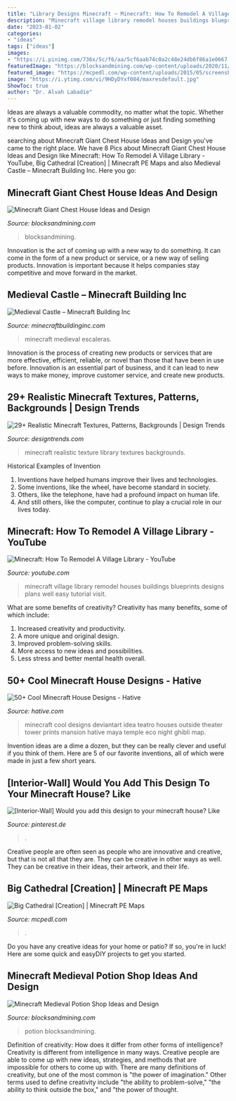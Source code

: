```yaml
---
title: "Library Designs Minecraft ~ Minecraft: How To Remodel A Village Library"
description: "Minecraft village library remodel houses buildings blueprints designs plans well easy tutorial visit"
date: "2023-01-02"
categories:
- "ideas"
tags: ["ideas"]
images:
- "https://i.pinimg.com/736x/5c/f6/aa/5cf6aab74c0a2c48e24db6f86a1e0667.jpg"
featuredImage: "https://blocksandmining.com/wp-content/uploads/2020/11/Giant_Chest_House.jpg"
featured_image: "https://mcpedl.com/wp-content/uploads/2015/05/screenshot-2015-05-02-11-19-e1430559940293.png"
image: "https://i.ytimg.com/vi/9HDyDYxf084/maxresdefault.jpg"
ShowToc: true
author: "Dr. Alvah Labadie"
---
```



Ideas are always a valuable commodity, no matter what the topic. Whether it's coming up with new ways to do something or just finding something new to think about, ideas are always a valuable asset.

	

		
searching about Minecraft Giant Chest House Ideas and Design you've came to the right place. We have 8 Pics about Minecraft Giant Chest House Ideas and Design like Minecraft: How To Remodel A Village Library - YouTube, Big Cathedral [Creation] | Minecraft PE Maps and also Medieval Castle – Minecraft Building Inc. Here you go:
		
    
## Minecraft Giant Chest House Ideas And Design

<img loading=lazy src="https://blocksandmining.com/wp-content/uploads/2020/11/Giant_Chest_House.jpg" onerror="this.onerror=null;this.src='https://tse1.mm.bing.net/th?id=OIP.UQDNMvFj64X3EuJslbDpNAHaDk&amp;pid=15.1';" alt="Minecraft Giant Chest House Ideas and Design">

_Source: blocksandmining.com_

>blocksandmining. 

	

Innovation is the act of coming up with a new way to do something. It can come in the form of a new product or service, or a new way of selling products. Innovation is important because it helps companies stay competitive and move forward in the market.

    
## Medieval Castle – Minecraft Building Inc

<img loading=lazy src="https://minecraftbuildinginc.com/wp-content/uploads/2013/02/The-Ballroom.jpg" onerror="this.onerror=null;this.src='https://tse3.mm.bing.net/th?id=OIP.ueDctjGfE5vZ2ifyFlng2gHaEo&amp;pid=15.1';" alt="Medieval Castle – Minecraft Building Inc">

_Source: minecraftbuildinginc.com_

>minecraft medieval escaleras. 

	

Innovation is the process of creating new products or services that are more effective, efficient, reliable, or novel than those that have been in use before. Innovation is an essential part of business, and it can lead to new ways to make money, improve customer service, and create new products.

    
## 29+ Realistic Minecraft Textures, Patterns, Backgrounds | Design Trends

<img loading=lazy src="https://images.designtrends.com/wp-content/uploads/2015/12/23112322/Realistic-Library-Minecraft-Texture.png" onerror="this.onerror=null;this.src='https://tse2.mm.bing.net/th?id=OIP.nWebx3q4S4kpTVa_B0xRbwHaD6&amp;pid=15.1';" alt="29+ Realistic Minecraft Textures, Patterns, Backgrounds | Design Trends">

_Source: designtrends.com_

>minecraft realistic texture library textures backgrounds. 

	

Historical Examples of Invention
1. Inventions have helped humans improve their lives and technologies. 
2. Some inventions, like the wheel, have become standard in society. 
3. Others, like the telephone, have had a profound impact on human life. 
4. And still others, like the computer, continue to play a crucial role in our lives today.

    
## Minecraft: How To Remodel A Village Library - YouTube

<img loading=lazy src="https://i.ytimg.com/vi/9HDyDYxf084/maxresdefault.jpg" onerror="this.onerror=null;this.src='https://tse3.mm.bing.net/th?id=OIP.93gvCRA2dp98rrCs1pJIxAHaEK&amp;pid=15.1';" alt="Minecraft: How To Remodel A Village Library - YouTube">

_Source: youtube.com_

>minecraft village library remodel houses buildings blueprints designs plans well easy tutorial visit. 

	

What are some benefits of creativity?
Creativity has many benefits, some of which include: 
1. Increased creativity and productivity.
2. A more unique and original design.
3. Improved problem-solving skills.
4. More access to new ideas and possibilities. 
5. Less stress and better mental health overall.

    
## 50+ Cool Minecraft House Designs - Hative

<img loading=lazy src="https://hative.com/wp-content/uploads/2014/02/minecraft-houses/minecraft-theater-idea-14.jpg" onerror="this.onerror=null;this.src='https://tse2.mm.bing.net/th?id=OIP.HQdsxadOaad1pEBJ24pEowHaEL&amp;pid=15.1';" alt="50+ Cool Minecraft House Designs - Hative">

_Source: hative.com_

>minecraft cool designs deviantart idea teatro houses outside theater tower prints mansion hative maya temple eco night ghibli map. 

	

Invention ideas are a dime a dozen, but they can be really clever and useful if you think of them. Here are 5 of our favorite inventions, all of which were made in just a few short years.

    
## [Interior-Wall] Would You Add This Design To Your Minecraft House? Like

<img loading=lazy src="https://i.pinimg.com/736x/5c/f6/aa/5cf6aab74c0a2c48e24db6f86a1e0667.jpg" onerror="this.onerror=null;this.src='https://tse4.mm.bing.net/th?id=OIP.yIjN_60CU-HBFQuzF-R8bwHaHa&amp;pid=15.1';" alt="[Interior-Wall] Would you add this design to your minecraft house? Like">

_Source: pinterest.de_

>. 

	

Creative people are often seen as people who are innovative and creative, but that is not all that they are. They can be creative in other ways as well. They can be creative in their ideas, their artwork, and their life.

    
## Big Cathedral [Creation] | Minecraft PE Maps

<img loading=lazy src="https://mcpedl.com/wp-content/uploads/2015/05/screenshot-2015-05-02-11-19-e1430559940293.png" onerror="this.onerror=null;this.src='https://tse2.mm.bing.net/th?id=OIP.0isv_cZsx8dq7T7v8rQ8lwHaFN&amp;pid=15.1';" alt="Big Cathedral [Creation] | Minecraft PE Maps">

_Source: mcpedl.com_

>. 

	

Do you have any creative ideas for your home or patio? If so, you're in luck! Here are some quick and easyDIY projects to get you started.

    
## Minecraft Medieval Potion Shop Ideas And Design

<img loading=lazy src="https://blocksandmining.com/wp-content/uploads/2021/07/Medieval_Potion_Shop-1024x491.jpg" onerror="this.onerror=null;this.src='https://tse2.mm.bing.net/th?id=OIP.YbKHlfk1iyhfGTjZ_fX_AAHaDj&amp;pid=15.1';" alt="Minecraft Medieval Potion Shop Ideas and Design">

_Source: blocksandmining.com_

>potion blocksandmining. 

	

Definition of creativity: How does it differ from other forms of intelligence?
Creativity is different from intelligence in many ways. Creative people are able to come up with new ideas, strategies, and methods that are impossible for others to come up with. 
There are many definitions of creativity, but one of the most common is "the power of imagination." Other terms used to define creativity include "the ability to problem-solve," "the ability to think outside the box," and "the power of thought.

